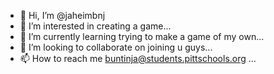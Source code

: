 - 👋 Hi, I’m @jaheimbnj
- 👀 I’m interested in creating a game...
- 🌱 I’m currently learning trying to make a game of my own...
- 💞️ I’m looking to collaborate on joining u guys...
- 📫 How to reach me buntinja@students.pittschools.org ...

<!---
jaheimbnj/jaheimbnj is a ✨ special ✨ repository because its `README.md` (this file) appears on your GitHub profile.
You can click the Preview link to take a look at your changes.
--->
